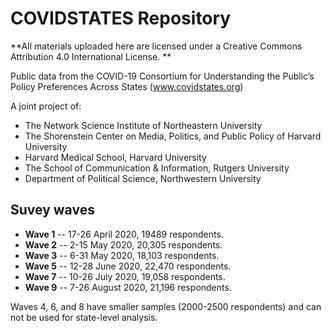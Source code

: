 # COVIDSTATES Repository

**All materials uploaded here are licensed under a Creative Commons Attribution 4.0 International License. **

Public data from the COVID-19 Consortium for Understanding the Public’s Policy Preferences Across States (www.covidstates.org)

A joint project of:

- The Network Science Institute of Northeastern University
- The Shorenstein Center on Media, Politics, and Public Policy of Harvard University
- Harvard Medical School, Harvard University
- The School of Communication & Information, Rutgers University
- Department of Political Science, Northwestern University

## Suvey waves

- **Wave 1** -- 17-26 April 2020, 19489 respondents.
- **Wave 2** -- 2-15 May 2020, 20,305 respondents.
- **Wave 3** -- 6-31 May 2020, 18,103 respondents.
- **Wave 5** -- 12-28 June 2020, 22,470 respondents.
- **Wave 7** -- 10-26 July 2020, 19,058 respondents.
- **Wave 9** -- 7-26 August 2020, 21,196 respondents.

Waves 4, 6, and 8 have smaller samples (2000-2500 respondents) and can not be used for state-level analysis.
